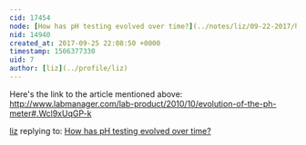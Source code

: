 ```yaml
---
cid: 17454
node: [How has pH testing evolved over time?](../notes/liz/09-22-2017/how-has-ph-testing-evolved-over-time)
nid: 14940
created_at: 2017-09-25 22:08:50 +0000
timestamp: 1506377330
uid: 7
author: [liz](../profile/liz)
---
```


Here's the link to the article mentioned above: http://www.labmanager.com/lab-product/2010/10/evolution-of-the-ph-meter#.Wcl9xUqGP-k

[liz](../profile/liz) replying to: [How has pH testing evolved over time?](../notes/liz/09-22-2017/how-has-ph-testing-evolved-over-time)

